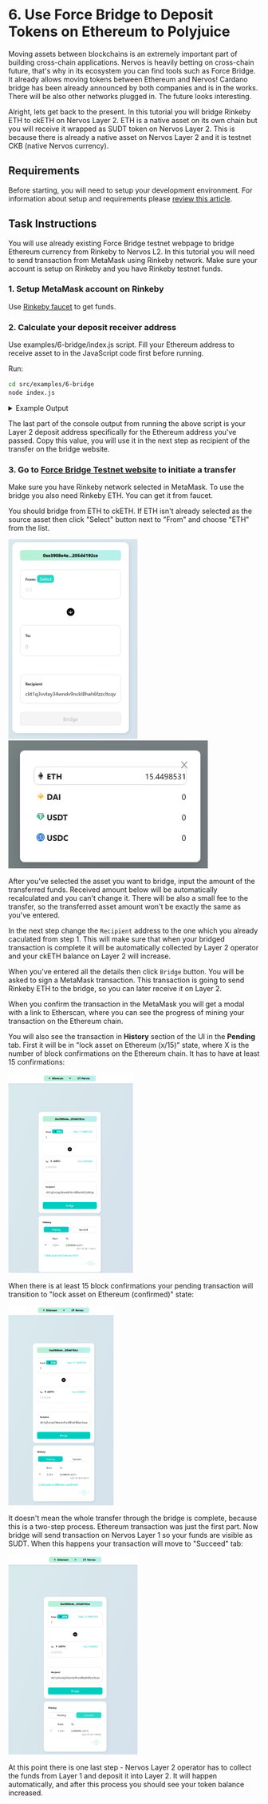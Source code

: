 # 6. Use Force Bridge to Deposit Tokens on Ethereum to Polyjuice

Moving assets between blockchains is an extremely important part of building cross-chain applications. Nervos is heavily betting on cross-chain future, that's why in its ecosystem you can find tools such as Force Bridge. It already allows moving tokens between Ethereum and Nervos! Cardano bridge has been already announced by both companies and is in the works. There will be also other networks plugged in. The future looks interesting.

Alright, lets get back to the present. In this tutorial you will bridge Rinkeby ETH to ckETH on Nervos Layer 2. ETH is a native asset on its own chain but you will receive it wrapped as SUDT token on Nervos Layer 2. This is because there is already a native asset on Nervos Layer 2 and it is testnet CKB (native Nervos currency).

## Requirements

Before starting, you will need to setup your development environment. For information about setup and requirements please [review this article](../tasks-setup-and-requirements/tasks-setup-and-requirements.md).

## Task Instructions

You will use already existing Force Bridge testnet webpage to bridge Ethereum currency from Rinkeby to Nervos L2. In this tutorial you will need to send transaction from MetaMask using Rinkeby network. Make sure your account is setup on Rinkeby and you have Rinkeby testnet funds.

### 1. Setup MetaMask account on Rinkeby

Use [Rinkeby faucet](https://faucet.rinkeby.io/) to get funds.

### 2. Calculate your deposit receiver address

Use examples/6-bridge/index.js script. Fill your Ethereum address to receive asset to in the JavaScript code first before running.

Run:
```sh
cd src/examples/6-bridge
node index.js
```

<details>
    <summary>Example Output</summary>

```
➜ node index.js 
Using Ethereum address: 0xD173313A51f8fc37BcF67569b463abd89d81844f
Corresponding Polyjuice address: 0xa3cd0b1d997e5281dd574dd34155945febcf73a4

Deposit to Layer 2 address on Layer 1: 
ckt1qs4vva27537dzxxpgle3vq5jjgfd8x2ye3dynmqj7c78z3vmuzve4xexq9s7qquh9s9knxfehstyelw0eelagr4ezdvr2qyd6lsf60dw5yqqqqqsqqqqqvqqqqqfjqqqqp303zade957p346euv9lgwy2zhpj6d0tkdhsgchl8kdnvhantykq6gqqqqpqqqqqqcqqqqqxyqqqq8u7zf6tuwlgqmuagje6jwlqp0quujcknmrueer8md9kdmt0lfzjqqngqqqqzdjvqtpuqpewtqtdxvnn0qkfn7ulnnl6s8tjy6cx5qgm4lqn576a5tnxya9r78ux770vatfk336hkyasxzy7q9rqgqqqqqqcq7pq9ye
```
</details>

The last part of the console output from running the above script is your Layer 2 deposit address specifically for the Ethereum address you've passed. Copy this value, you will use it in the next step as recipient of the transfer on the bridge website.

### 3. Go to [Force Bridge Testnet website](https://force-bridge-dev.ckbapp.dev/bridge/Ethereum/Nervos?xchain-asset=0x0000000000000000000000000000000000000000) to initiate a transfer

Make sure you have Rinkeby network selected in MetaMask. To use the bridge you also need Rinkeby ETH. You can get it from faucet.

You should bridge from ETH to ckETH. If ETH isn't already selected as the source asset then click "Select" button next to "From" and choose "ETH" from the list.

<img src="../images/bridge-landing.png" height="400" />
<img src="../images/bridge-select-eth.png" width="400" />

After you've selected the asset you want to bridge, input the amount of the transferred funds. Received amount below will be automatically recalculated and you can't change it. There will be also a small fee to the transfer, so the transferred asset amount won't be exactly the same as you've entered.

In the next step change the `Recipient` address to the one which you already caculated from step 1. This will make sure that when your bridged transaction is complete it will be automatically collected by Layer 2 operator and your ckETH balance on Layer 2 will increase.

When you've entered all the details then click `Bridge` button. You will be asked to sign a MetaMask transaction. This transaction is going to send Rinkeby ETH to the bridge, so you can later receive it on Layer 2.

When you confirm the transaction in the MetaMask you will get a modal with a link to Etherscan, where you can see the progress of mining your transaction on the Ethereum chain. 

You will also see the transaction in **History** section of the UI in the **Pending** tab. First it will be in "lock asset on Ethereum (x/15)" state, where X is the number of block confirmations on the Ethereum chain. It has to have at least 15 confirmations:

<img src="../images/bridge-1-lock-eth.png" height="400" />

When there is at least 15 block confirmations your pending transaction will transition to "lock asset on Ethereum (confirmed)" state:

<img src="../images/force-bridge-lock-eth-confirmed.png" height="400" />

It doesn't mean the whole transfer through the bridge is complete, because this is a two-step process. Ethereum transaction was just the first part. Now bridge will send transaction on Nervos Layer 1 so your funds are visible as SUDT. When this happens your transaction will move to "Succeed" tab:

<img src="../images/force-bridge-success.png" height="400" />

At this point there is one last step - Nervos Layer 2 operator has to collect the funds from Layer 1 and deposit it into Layer 2. It will happen automatically, and after this process you should see your token balance increased.